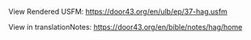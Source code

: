 View Rendered USFM: https://door43.org/en/ulb/ep/37-hag.usfm

View in translationNotes: https://door43.org/en/bible/notes/hag/home
